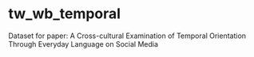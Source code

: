 # tw_wb_temporal
Dataset for paper: A Cross-cultural Examination of Temporal Orientation Through Everyday  Language on Social Media
